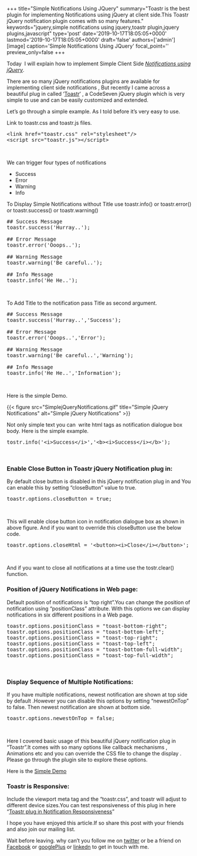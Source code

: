 +++
title="Simple Notifications Using JQuery"
summary="Toastr is the best plugin for implementing Notifications using jQuery at client side.This Toastr jQuery notification plugin comes with so many features."
keywords="jquery,simple notifications using jquery,toastr plugin,jquery plugins,javascript"
type='post'
date='2019-10-17T18:05:05+0000'
lastmod='2019-10-17T18:05:05+0000'
draft='false'
authors=['admin']
[image]
caption='Simple Notifications Using JQuery'
focal_point=''
preview_only=false
+++

Today &nbsp;I will explain how to implement Simple Client Side <span style="text-decoration: underline;"><em>Notifications using jQuery</em></span>.

There are so many jQuery notifications&nbsp;plugins are available for implementing client side notifications , But recently I came across a beautiful plug in called ‘<a title="Toastr" href="http://codeseven.github.io/toastr/" target="_blank" rel="noopener noreferrer">Toastr</a>‘ , a CodeSeven jQuery plugin which is very simple to use and can be easily customized and extended.

Let’s go through a simple example. As I told before it’s very easy to use.

Link to toastr.css and toastr.js files.

<pre>&lt;link href="toastr.css" rel="stylesheet"/&gt; 
&lt;script src="toastr.js"&gt;&lt;/script&gt;</pre>

&nbsp;

We can trigger four types of notifications

<ul><li>Success</li><li>Error</li><li>Warning</li><li>Info</li></ul>

To Display Simple Notifications without Title&nbsp;use toastr.info() or toastr.error() or&nbsp;toastr.success() or&nbsp;toastr.warning()

<pre>## Success Message
toastr.success('Hurray..');

## Error Message
toastr.error('Ooops..');

## Warning Message
toastr.warning('Be careful..');

## Info Message
toastr.info('He He..');</pre>

&nbsp;

To Add Title to the notification pass Title as second argument.

<pre>## Success Message
toastr.success('Hurray..','Success');

## Error Message
toastr.error('Ooops..','Error');

## Warning Message
toastr.warning('Be careful..','Warning');

## Info Message
toastr.info('He He..','Information');</pre>

&nbsp;

Here is the simple Demo.

{{< figure src="SimplejQueryNotifications.gif" title="Simple jQuery Notifications" alt="Simple jQuery Notifications" >}}

Not only simple text you can &nbsp;write html tags as notification dialogue box body. Here is the simple example.

<pre>tostr.info('&lt;i&gt;Success&lt;/i&gt;','&lt;b&gt;&lt;i&gt;Success&lt;/i&gt;&lt;/b&gt;');</pre>

&nbsp;

### Enable Close Button in Toastr jQuery Notification plug in:

By default close button is disabled in this jQuery notification plug in and You can enable this by setting “closeButton” value to true.

<pre>toastr.options.closeButton = true;</pre>

&nbsp;

This will enable close button icon in notification dialogue box as shown in above figure. And if you want to override this closeButton use the below code.

<pre>toastr.options.closeHtml = '&lt;button&gt;&lt;i&gt;Close&lt;/i&gt;&lt;/button&gt;';</pre>

&nbsp;

And if you want to close all notifications at a time use the tostr.clear() function.

### Position of jQuery Notifications in Web page:

Default position of notifications is “top right”.You can change the position of notification using “positionClass” attribute. With this options we can display notifications in six different positions in a Web page.

<pre>toastr.options.positionClass = "toast-bottom-right";
toastr.options.positionClass = "toast-bottom-left";
toastr.options.positionClass = "toast-top-right";
toastr.options.positionClass = "toast-top-left";
toastr.options.positionClass = "toast-bottom-full-width";
toastr.options.positionClass = "toast-top-full-width";</pre>

&nbsp;

### Display Sequence of Multiple Notifications:

If you have multiple notifications, newest notification are shown at top side by default&nbsp;.However you can disable this options by setting “newestOnTop” to false. Then newest notification are shown at bottom side.

<pre>toastr.options.newestOnTop = false;</pre>

&nbsp;

Here I covered basic usage of this beautiful jQuery notification plug in “Toastr”.It comes with so many options like callback mechanisms , Animations etc and you can override the CSS file to change the display . Please go through the plugin site to explore these options.

Here is the <a title="Toastr Notifications Demo" href="https://arungudelli.com/Tools/HTML5/SimpleNotifications/SimpleNotification.html" target="_blank" rel="noopener noreferrer">Simple Demo</a>

### Toastr is Responsive:

Include the viewport meta tag and the “toastr.css”, and toastr will adjust to different device sizes.You can test responsiveness of this plug in here “<a title="Toastr Notification Plugin Responsiveness" href="http://www.responsinator.com/?url=http%3A%2F%2Farungudelli.com%2FTools%2FHTML5%2FSimpleNotifications%2FSimpleNotification.html" target="_blank" rel="noopener noreferrer">Toastr plug in Notification Responsiveness</a>”

I hope you have enjoyed this article.If so share this post with your friends and also join our mailing list.

Wait before leaving.
why can’t you follow me on <a href="https://twitter.com/arungudelli" target="_blank">twitter</a> or be a friend on <a href="https://www.facebook.com/gudelliArun" target="_blank">Facebook</a> or <a href="https://plus.google.com/+ArunkumarGudelli" target="_blank">googlePlus</a> or <a href="https://www.linkedin.com/in/arungudelli/" target="_blank">linkedn</a> to get in touch with me.









